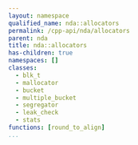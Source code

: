 ```yaml
---
layout: namespace
qualified_name: nda::allocators
permalink: /cpp-api/nda/allocators
parent: nda
title: nda::allocators
has-children: true
namespaces: []
classes:
  - blk_t
  - mallocator
  - bucket
  - multiple_bucket
  - segregator
  - leak_check
  - stats
functions: [round_to_align]
...
```


